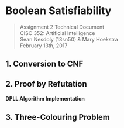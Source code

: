 # Boolean Satisfiability

>Assignment 2 Technical Document  
>CISC 352: Artificial Intelligence  
>Sean Nesdoly (13sn50) & Mary Hoekstra  
>February 13th, 2017  

## 1. Conversion to CNF

## 2. Proof by Refutation

#### DPLL Algorithm Implementation

## 3. Three-Colouring Problem
